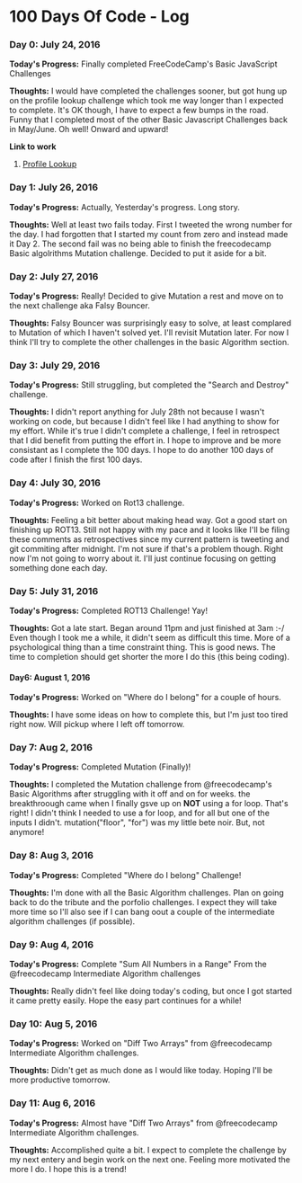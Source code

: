 # 100 Days Of Code - Log
### Day 0: July 24, 2016

**Today's Progress:** Finally completed FreeCodeCamp's Basic JavaScript Challenges

**Thoughts:** I would have completed the challenges sooner, but got hung up on the profile lookup challenge which took me way longer than I expected to complete. It's OK though, I have to expect a few bumps in the road. Funny that I completed most of the other Basic Javascript Challenges back in May/June. Oh well! Onward and upward!

**Link to work**
1. [Profile Lookup](https://www.freecodecamp.com/challenges/profile-lookup)

### Day 1: July 26, 2016

**Today's Progress:** Actually, Yesterday's progress. Long story.

**Thoughts:** Well at least two fails today. First I tweeted the wrong number for the day. I had forgotten that I started my count from zero and instead made it Day 2. The second fail was no being able to  finish the freecodecamp Basic algolrithms Mutation challenge. Decided to put it aside for a bit.


### Day 2: July 27, 2016

**Today's Progress:** Really! Decided to give Mutation a rest and move on to the next challenge aka Falsy Bouncer.

**Thoughts:** Falsy Bouncer was surprisingly easy to solve, at least complared to Mutation of which I haven't solved yet. I'll revisit Mutation later. For now I think I'll try to complete the other challenges in the basic Algorithm section.

### Day 3: July 29, 2016

**Today's Progress:** Still struggling, but completed the "Search and Destroy" challenge.

**Thoughts:** I didn't report anything for July 28th not because I wasn't working on code, but because I didn't feel like I had anything to show for my effort. While it's true I didn't complete a challenge, I feel in retrospect that I did benefit from putting the effort in. I hope to improve and be more consistant as I complete the 100 days. I hope to do another 100 days of code after I finish the first 100 days.

### Day 4: July 30, 2016

**Today's Progress:** Worked on Rot13 challenge.

**Thoughts:** Feeling a bit better about making head way. Got a good start on finishing up ROT13. Still not happy with my pace and it looks like I'll be filing these comments as retrospectives since my current pattern is tweeting and git commiting after midnight. I'm not sure if that's a problem though. Right now I'm not going to worry about it. I'll just continue focusing on getting something done each day.


### Day 5: July 31, 2016

**Today's Progress:** Completed ROT13 Challenge! Yay!

**Thoughts:** Got a late start. Began around 11pm and just finished at 3am :-/ Even though I took me a while, it didn't seem as difficult this time. More of a psychological thing than a time constraint thing. This is good news. The time to completion should get shorter the more I do this (this being coding).

#### Day6: August 1, 2016

**Today's Progress:** Worked on "Where do I belong" for a couple of hours.

**Thoughts:** I have some ideas on how to complete this, but I'm just too tired right now. Will pickup where I left off tomorrow.


### Day 7: Aug 2, 2016

**Today's Progress:** Completed Mutation (Finally)!

**Thoughts:** I completed the Mutation challenge from @freecodecamp's Basic Algorithms after struggling with it off and on for weeks. the breakthroough came when I finally gsve up on **NOT** using a for loop. That's right! I didn't think I needed to use a for loop, and for all but one of the inputs I didn't. mutation("floor", "for") was my little bete noir. But, not anymore!


### Day 8: Aug 3, 2016

**Today's Progress:** Completed "Where do I belong" Challenge!

**Thoughts:** I'm done with all the Basic Algorithm challenges. Plan on going back to do the tribute and the porfolio challenges. I expect they will take more time so I'll  also see if I can bang oout a couple of the intermediate algorithm challenges (if possible).


### Day 9: Aug 4, 2016

**Today's Progress:** Complete "Sum All Numbers in a Range" From the @freecodecamp Intermediate Algorithm challenges

**Thoughts:** Really didn't feel like doing today's coding, but once I got started it came pretty easily.
Hope the easy part continues for a while!

### Day 10: Aug 5, 2016

**Today's Progress:** Worked on "Diff Two Arrays" from @freecodecamp Intermediate Algorithm challenges.

**Thoughts:** Didn't get as much done as I would like today. Hoping I'll be more productive tomorrow.

### Day 11: Aug 6, 2016

**Today's Progress:** Almost have "Diff Two Arrays" from @freecodecamp Intermediate Algorithm challenges.

**Thoughts:** Accomplished quite a bit. I expect to complete the challenge by my next entery and begin work on the next one. Feeling more motivated the more I do. I hope this is a trend! 
